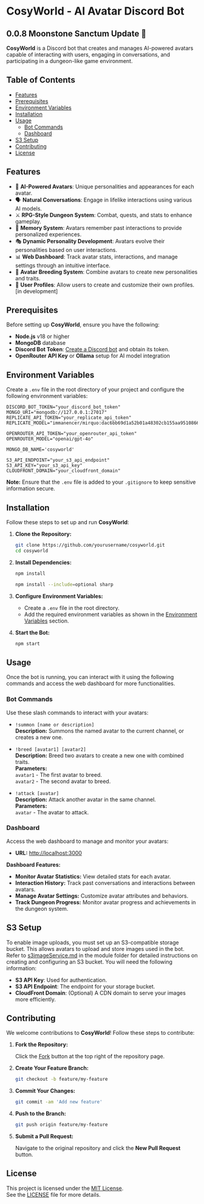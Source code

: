 # CosyWorld - AI Avatar Discord Bot

## 0.0.8 Moonstone Sanctum Update 🌟

**CosyWorld** is a Discord bot that creates and manages AI-powered avatars capable of interacting with users, engaging in conversations, and participating in a dungeon-like game environment.

## Table of Contents

- [Features](#features)
- [Prerequisites](#prerequisites)
- [Environment Variables](#environment-variables)
- [Installation](#installation)
- [Usage](#usage)
  - [Bot Commands](#bot-commands)
  - [Dashboard](#dashboard)
- [S3 Setup](#s3-setup)
- [Contributing](#contributing)
- [License](#license)

## Features

- 🤖 **AI-Powered Avatars**: Unique personalities and appearances for each avatar.
- 🗣️ **Natural Conversations**: Engage in lifelike interactions using various AI models.
- ⚔️ **RPG-Style Dungeon System**: Combat, quests, and stats to enhance gameplay.
- 🧠 **Memory System**: Avatars remember past interactions to provide personalized experiences.
- 🎭 **Dynamic Personality Development**: Avatars evolve their personalities based on user interactions.
- 📊 **Web Dashboard**: Track avatar stats, interactions, and manage settings through an intuitive interface.
- 🧬 **Avatar Breeding System**: Combine avatars to create new personalities and traits.
- 📁 **User Profiles**: Allow users to create and customize their own profiles. [in development]

## Prerequisites

Before setting up **CosyWorld**, ensure you have the following:

- **Node.js** v18 or higher
- **MongoDB** database
- **Discord Bot Token**: [Create a Discord bot](https://discord.com/developers/applications) and obtain its token.
- **OpenRouter API Key** or **Ollama** setup for AI model integration

## Environment Variables

Create a `.env` file in the root directory of your project and configure the following environment variables:

```env
DISCORD_BOT_TOKEN="your_discord_bot_token"
MONGO_URI="mongodb://127.0.0.1:27017"
REPLICATE_API_TOKEN="your_replicate_api_token"
REPLICATE_MODEL="immanencer/mirquo:dac6bb69d1a52b01a48302cb155aa9510866c734bfba94aa4c771c0afb49079f"

OPENROUTER_API_TOKEN="your_openrouter_api_token"
OPENROUTER_MODEL="openai/gpt-4o"

MONGO_DB_NAME='cosyworld'

S3_API_ENDPOINT="your_s3_api_endpoint"
S3_API_KEY="your_s3_api_key"
CLOUDFRONT_DOMAIN="your_cloudfront_domain"
```

**Note:** Ensure that the `.env` file is added to your `.gitignore` to keep sensitive information secure.

## Installation

Follow these steps to set up and run **CosyWorld**:

1. **Clone the Repository:**

   ```bash
   git clone https://github.com/yourusername/cosyworld.git
   cd cosyworld
   ```

2. **Install Dependencies:**

   ```bash
   npm install
   ```

   ```bash
   npm install --include=optional sharp
   ```

3. **Configure Environment Variables:**

   - Create a `.env` file in the root directory.
   - Add the required environment variables as shown in the [Environment Variables](#environment-variables) section.


4. **Start the Bot:**

   ```bash
   npm start
   ```

## Usage

Once the bot is running, you can interact with it using the following commands and access the web dashboard for more functionalities.

### Bot Commands

Use these slash commands to interact with your avatars:

- `!summon [name or description]`  
  **Description:** Summons the named avatar to the current channel, or creates a new one.

- `!breed [avatar1] [avatar2]`  
  **Description:** Breed two avatars to create a new one with combined traits.  
  **Parameters:**  
  `avatar1` - The first avatar to breed.  
  `avatar2` - The second avatar to breed.

- `!attack [avatar]`  
  **Description:** Attack another avatar in the same channel.  
  **Parameters:**  
  `avatar` - The avatar to attack.  

### Dashboard

Access the web dashboard to manage and monitor your avatars:

- **URL:** [http://localhost:3000](http://localhost:3000)

**Dashboard Features:**

- **Monitor Avatar Statistics:** View detailed stats for each avatar.
- **Interaction History:** Track past conversations and interactions between avatars.
- **Manage Avatar Settings:** Customize avatar attributes and behaviors.
- **Track Dungeon Progress:** Monitor avatar progress and achievements in the dungeon system.

## S3 Setup

To enable image uploads, you must set up an S3-compatible storage bucket. This allows avatars to upload and store images used in the bot. Refer to [s3imageService.md](./src/services/s3imageService/s3imageService.md) in the module folder for detailed instructions on creating and configuring an S3 bucket. You will need the following information:

- **S3 API Key**: Used for authentication.
- **S3 API Endpoint**: The endpoint for your storage bucket.
- **CloudFront Domain**: (Optional) A CDN domain to serve your images more efficiently.


## Contributing

We welcome contributions to **CosyWorld**! Follow these steps to contribute:

1. **Fork the Repository:**

   Click the [Fork](https://github.com/yourusername/cosyworld/fork) button at the top right of the repository page.

2. **Create Your Feature Branch:**

   ```bash
   git checkout -b feature/my-feature
   ```

3. **Commit Your Changes:**

   ```bash
   git commit -am 'Add new feature'
   ```

4. **Push to the Branch:**

   ```bash
   git push origin feature/my-feature
   ```

5. **Submit a Pull Request:**

   Navigate to the original repository and click the **New Pull Request** button.

## License

This project is licensed under the [MIT License](LICENSE).  
See the [LICENSE](LICENSE) file for more details.
